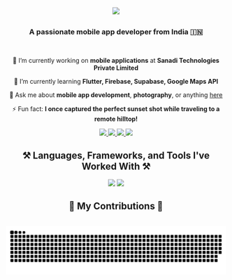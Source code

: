 
<h1 align="center">
    <img src="https://readme-typing-svg.herokuapp.com/?font=Righteous&size=35&center=true&vCenter=true&width=500&height=70&duration=4000&lines=Hi+There!+👋;+I'm+Subrahmanya+S+Hegde!;&color=blue" />
</h1>


<h3 align="center">A passionate mobile app developer from India 🇮🇳</h3>

<br/>

<div align="center">

 🔭 I’m currently working on **mobile applications** at **Sanadi Technologies Private Limited**  
 
 🌱 I’m currently learning **Flutter, Firebase, Supabase, Google Maps API**

💬 Ask me about **mobile app development**, **photography**, or anything [here](https://github.com/subshegde/subshegde/issues)

⚡ Fun fact: **I once captured the perfect sunset shot while traveling to a remote hilltop!**

</div>

<div align="center"> 
  <a href="mailto:subrahmanyahegde460@gmail.com">
    <img src="https://img.shields.io/badge/Gmail-333333?style=for-the-badge&logo=gmail&logoColor=red" />
  </a>
  <a href="https://www.linkedin.com/in/subrahmanya-s-hegde-2329112a2" target="_blank">
    <img src="https://img.shields.io/badge/LinkedIn-0077B5?style=for-the-badge&logo=linkedin&logoColor=white" target="_blank" />
  </a>
    <a href="https://x.com/SSHegdeVisuals" target="_blank">
  <img src="https://img.shields.io/badge/X-000000?style=for-the-badge&logo=x&logoColor=white" target="_blank" />
</a>

  <a href="https://www.youtube.com/@SSHegde.Visuals" target="_blank">
  <img src="https://img.shields.io/badge/YouTube-FF0000?style=for-the-badge&logo=youtube&logoColor=white" target="_blank" />
</a>

</div>

<h2 align="center">⚒️ Languages, Frameworks, and Tools I've Worked With ⚒️</h2>

<div align="center">
    <img src="https://skillicons.dev/icons?i=flutter,dart,firebase,supabase,sqlite,kotlin,mongodb,postman,git,github" />
    <img src="https://skillicons.dev/icons?i=html,css,python,javascript,c,cpp,java,mysql" /><br>
</div>

<div align="center">
  <h2>🐍 My Contributions 🐍</h2>
  <br>
  <img alt="snake eating my contributions" src="https://github.com/subshegde/subshegde/blob/output/github-snake.svg" />
  
  <br/><br/><br/>
</div>


